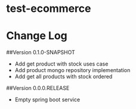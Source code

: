 # test-ecommerce

# Change Log
##Version 0.1.0-SNAPSHOT
* Add get product with stock uses case
* Add product mongo repository implementation
* Add get all products with stock ordered

##Version 0.0.0.RELEASE
* Empty spring boot service